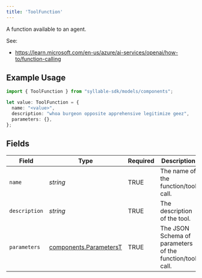 ```yaml
---
title: 'ToolFunction'
---
```


A function available to an agent.

See:
- https://learn.microsoft.com/en-us/azure/ai-services/openai/how-to/function-calling

## Example Usage

```typescript
import { ToolFunction } from "syllable-sdk/models/components";

let value: ToolFunction = {
  name: "<value>",
  description: "whoa burgeon opposite apprehensive legitimize geez",
  parameters: {},
};
```

## Fields

| Field                                                            | Type                                                             | Required                                                         | Description                                                      |
| ---------------------------------------------------------------- | ---------------------------------------------------------------- | ---------------------------------------------------------------- | ---------------------------------------------------------------- |
| `name`                                                           | *string*                                                         | TRUE                                               | The name of the function/tool call.                              |
| `description`                                                    | *string*                                                         | TRUE                                               | The description of the tool.                                     |
| `parameters`                                                     | [components.ParametersT](/sdk-docs/models/components/parameterst) | TRUE                                               | The JSON Schema of parameters of the function/tool call.         |